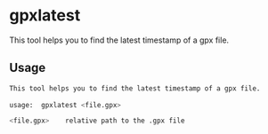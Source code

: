 # gpxlatest

This tool helps you to find the latest timestamp of a gpx file.

## Usage

```sh
This tool helps you to find the latest timestamp of a gpx file.
  
usage:  gpxlatest <file.gpx>

<file.gpx>    relative path to the .gpx file
```